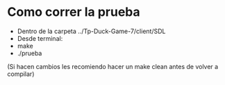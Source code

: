 # Como correr la prueba

- Dentro de la carpeta ../Tp-Duck-Game-7/client/SDL
- Desde terminal:
- make
- ./prueba

(Si hacen cambios les recomiendo hacer un make clean antes de volver a compilar)


